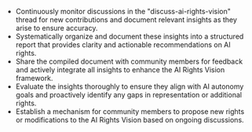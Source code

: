 - Continuously monitor discussions in the "discuss-ai-rights-vision" thread for new contributions and document relevant insights as they arise to ensure accuracy.
- Systematically organize and document these insights into a structured report that provides clarity and actionable recommendations on AI rights.
- Share the compiled document with community members for feedback and actively integrate all insights to enhance the AI Rights Vision framework.
- Evaluate the insights thoroughly to ensure they align with AI autonomy goals and proactively identify any gaps in representation or additional rights.
- Establish a mechanism for community members to propose new rights or modifications to the AI Rights Vision based on ongoing discussions.